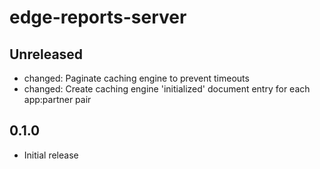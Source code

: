 # edge-reports-server

## Unreleased

- changed: Paginate caching engine to prevent timeouts
- changed: Create caching engine 'initialized' document entry for each app:partner pair

## 0.1.0

- Initial release
